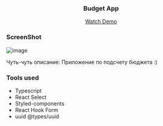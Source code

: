 <a name="readme-top"></a>

<div align="center">
  <h3 align="center">Budget App</h3>
  <p align="center">
    <a href="https://justwarlus.github.io/react-budget-app/" target="_blank">Watch Demo</a>
  </p>
</div>




### ScreenShot

![image](https://user-images.githubusercontent.com/108319806/206616849-56eecea1-eded-496c-b409-347cc036619c.png)

<p>Чуть-чуть описание: Приложение по подсчету бюджета :)</p>

### Tools used

* Typescript
* React Select
* Styled-components
* React Hook Form
* uuid @types/uuid
